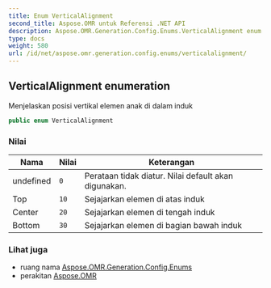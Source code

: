 ```yaml
---
title: Enum VerticalAlignment
second_title: Aspose.OMR untuk Referensi .NET API
description: Aspose.OMR.Generation.Config.Enums.VerticalAlignment enum. Menjelaskan posisi vertikal elemen anak di dalam induk
type: docs
weight: 580
url: /id/net/aspose.omr.generation.config.enums/verticalalignment/
---
```

## VerticalAlignment enumeration

Menjelaskan posisi vertikal elemen anak di dalam induk

```csharp
public enum VerticalAlignment
```

### Nilai

| Nama | Nilai | Keterangan |
| --- | --- | --- |
| undefined | `0` | Perataan tidak diatur. Nilai default akan digunakan. |
| Top | `10` | Sejajarkan elemen di atas induk |
| Center | `20` | Sejajarkan elemen di tengah induk |
| Bottom | `30` | Sejajarkan elemen di bagian bawah induk |

### Lihat juga

* ruang nama [Aspose.OMR.Generation.Config.Enums](../../aspose.omr.generation.config.enums/)
* perakitan [Aspose.OMR](../../)


